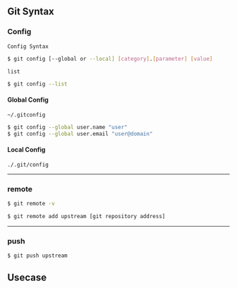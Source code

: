 ## Git Syntax

### Config

`Config Syntax`
```bash
$ git config [--global or --local] [category].[parameter] [value]
```

`list`
```bash
$ git config --list
```


#### Global Config
`~/.gitconfig`  
```bash
$ git config --global user.name "user"
$ git config --global user.email "user@domain"
```



#### Local Config
`./.git/config`


--- 

### remote

```bash
$ git remote -v
```

```bash
$ git remote add upstream [git repository address]
```

---

### push

```bash
$ git push upstream
```


## Usecase
